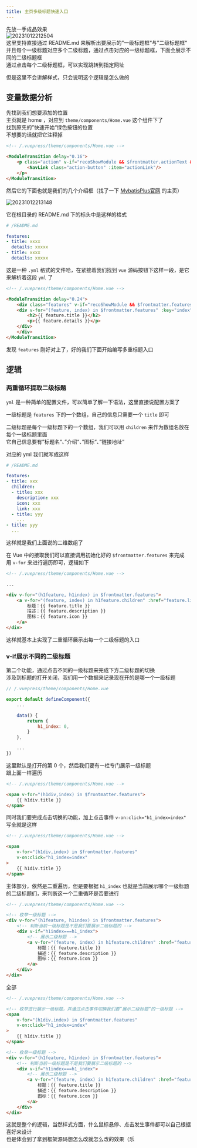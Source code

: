 ```yaml
---
title: 主页多级标题快速入口
---
```


先放一手成品效果  
![20231012212504](https://cr-demo-blog-1308117710.cos.ap-nanjing.myqcloud.com/chivas-regal/20231012212504.png)  
这里支持直接通过 README.md 来解析出要展示的”一级标题框“与”二级标题框“  
并且每个一级标题对应多个二级标题，通过点击对应的一级标题框，下面会展示不同的二级标题框  
通过点击每个二级标题框，可以实现跳转到指定网址
  
但是这里不会讲解样式，只会说明这个逻辑是怎么做的  

## 变量数据分析

先找到我们想要添加的位置  
主页就是 home ，对应到 `theme/components/Home.vue` 这个组件下了  
找到原先的”快速开始“绿色按钮的位置  
不想要的话就把它注释掉  

```html
<!-- /.vuepress/theme/components/Home.vue -->

<ModuleTransition delay="0.16">
    <p class="action" v-if="recoShowModule && $frontmatter.actionText && $frontmatter.actionLink">
        <NavLink class="action-button" :item="actionLink"/>
    </p>
</ModuleTransition>
```

然后它的下面也就是我们的几个介绍框（找了一下 [MybatisPlus官网](https://mybatis.plus) 的主页）  

![20231012213148](https://cr-demo-blog-1308117710.cos.ap-nanjing.myqcloud.com/chivas-regal/20231012213148.png)    

它在根目录的 README.md 下的标头中是这样的格式  

```yml
# /README.md

features:
- title: xxxx
  details: xxxxx
- title: xxxx
  details: xxxxx
```

这是一种 `.yml` 格式的文件哈，在紧接着我们找到 `vue` 源码按钮下这样一段，是它来解析着这段 `yml` 了  

```html
<!-- /.vuepress/theme/components/Home.vue -->

<ModuleTransition delay="0.24">
    <div class="features" v-if="recoShowModule && $frontmatter.features && $frontmatter.features.length">
    <div v-for="(feature, index) in $frontmatter.features" :key="index" class="feature">
        <h2>{{ feature.title }}</h2>
        <p>{{ feature.details }}</p>
    </div>
    </div>
</ModuleTransition>
```

发现 `features` 刚好对上了，好的我们下面开始编写多重标题入口  

## 逻辑  

### 两重循环提取二级标题

`yml` 是一种简单的配置文件，可以简单了解一下语法，这里直接说配置方案了  
  
一级标题是 `features` 下的一个数组，自己的信息只需要一个 `title` 即可    
  
二级标题是每个一级标题下的一个数组，我们可以用 `children` 来作为数组名放在每个一级标题里面  
它自己信息要有”标题名“、”介绍“、”图标“、”链接地址“  

对应的 yml 我们就写成这样  

```yml
# /README.md

features:
- title: xxx
  children: 
  - title: xxx
    description: xxx
    icon: xxx
    link: xxx
  - title: yyy
    ...
- title: yyy
  ...
```

这样就是我们上面说的二维数组了  
  
在 Vue 中的接取我们可以直接调用初始化好的 `$frontmatter.features` 来完成  
用 `v-for` 来进行遍历即可，逻辑如下  

```html
<!-- /.vuepress/theme/components/Home.vue -->

...

<div v-for="(h1feature, h1index) in $frontmatter.features">
    <a v-for="(feature, index) in h1feature.children" :href="feature.link">
        标题：{{ feature.title }}  
        描述：{{ feature.description }}  
        图标：{{ feature.icon }}  
    </a>
</div>
```

这样就基本上实现了二重循环展示出每一个二级标题的入口

### v-if展示不同的二级标题

第二个功能，通过点击不同的一级标题来完成下方二级标题的切换  
涉及到标题的打开关闭，我们用一个数据来记录现在开的是哪一个一级标题  

```js
// /.vuepress/theme/components/Home.vue

export default defineComponent({
    ...

    data() {
        return {
            h1_index: 0,
        }
    },

    ...
})
```

这里默认是打开的第 0 个，然后我们要有一栏专门展示一级标题  
跟上面一样遍历  

```html
<!-- /.vuepress/theme/components/Home.vue -->

<span v-for="(h1div,index) in $frontmatter.features">
    {{ h1div.title }}
</span>
```

同时我们要完成点击切换的功能，加上点击事件 `v-on:click="h1_index=index"`  
写全就是这样  

```html
<!-- /.vuepress/theme/components/Home.vue -->

<span 
    v-for="(h1div,index) in $frontmatter.features"
    v-on:click="h1_index=index"
>
    {{ h1div.title }}
</span>
```

主体部分，依然是二重遍历，但是要根据 `h1_index` 也就是当前展示哪个一级标题的二级标题们，来判断这一个二重循环是否要进行  

```html
<!-- /.vuepress/theme/components/Home.vue -->

<!-- 枚举一级标题 -->
<div v-for="(h1feature, h1index) in $frontmatter.features">
    <!-- 判断当前一级标题是不是我们要展示二级标题的 -->
    <div v-if="h1index===h1_index">
        <!-- 展示二级标题 -->
        <a v-for="(feature, index) in h1feature.children" :href="feature.link">
            标题：{{ feature.title }}  
            描述：{{ feature.description }}  
            图标：{{ feature.icon }}  
        </a>
    </div>
</div>
```

全部  

```html
<!-- /.vuepress/theme/components/Home.vue -->

<!-- 枚举进行展示一级标题，并通过点击事件切换我们要”展示二级标题“的一级标题 -->
<span 
    v-for="(h1div,index) in $frontmatter.features"
    v-on:click="h1_index=index"
>
    {{ h1div.title }}
</span>

<!-- 枚举一级标题 -->
<div v-for="(h1feature, h1index) in $frontmatter.features">
    <!-- 判断当前一级标题是不是我们要展示二级标题的 -->
    <div v-if="h1index===h1_index">
        <!-- 展示二级标题 -->
        <a v-for="(feature, index) in h1feature.children" :href="feature.link">
            标题：{{ feature.title }}  
            描述：{{ feature.description }}  
            图标：{{ feature.icon }}  
        </a>
    </div>
</div>
```

这就是整个的逻辑，当然样式方面，什么鼠标悬停、点击发生事件都可以自己根据喜好来设计  
也是体会到了拿到框架源码想怎么改就怎么改的效果（乐
